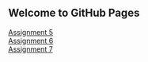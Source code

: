 ## Welcome to GitHub Pages

[Assignment 5](A5.html)\
[Assignment 6](A6.html)\
[Assignment 7](A7.html)
